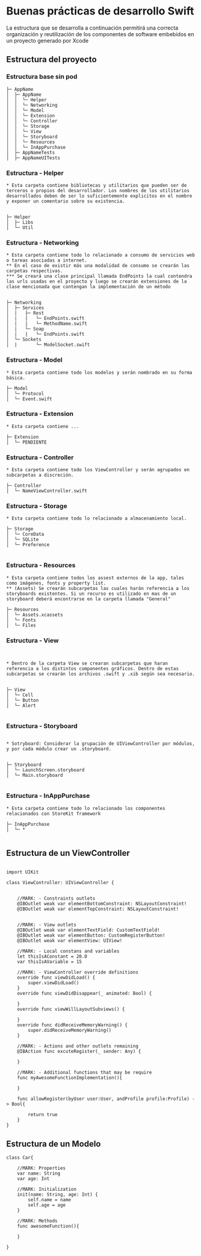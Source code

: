 # Buenas prácticas de desarrollo Swift

La estructura que se desarrolla a continuación permitirá una correcta organización y reutilización de los componentes de software embebidos en un proyecto generado por Xcode


## Estructura del proyecto

### Estructura base sin pod
```
├─ AppName
│  ├─ AppName
│  │  └─ Helper
│  │  └─ Networking
│  │  └─ Model
│  │  └─ Extension
│  │  └─ Controller
│  │  └─ Storage
│  │  └─ View
│  │  └─ Storyboard
│  │  └─ Resources
│  │  └─ InAppPurchase
│  ├─ AppNameTests
│  ├─ AppNameUITests

```

### Estructura - Helper
```
* Esta carpeta contiene bibliotecas y utilitarios que pueden ser de terceros o propios del desarrollador. Los nombres de los utilitarios desarrollados deben de ser lo suficientemente explicitos en el nombre y exponer un comentario sobre su existencia.


├─ Helper
│  ├─ Libs
│  └─ Util

```
### Estructura - Networking
```
* Esta carpeta contiene todo lo relacionado a consumo de servicios web o tareas asociadas a internet.
** En el caso de existir más una modalidad de consumo se crearán las carpetas respectivas.
*** Se creará una clase principal llamada EndPoints la cual contendra las urls usadas en el proyecto y luego se crearán extensiones de la clase mencionada que contengan la implementación de un método


├─ Networking
│  ├─ Services
│  |   ├─ Rest
│  |   |   └─ EndPoints.swift
│  |   |   └─ MethodName.swift
│  |   └─ Soap
│  |   |   └─ EndPoints.swift
│  └─ Sockets
│  |       └─ ModelSocket.swift

```

### Estructura - Model
```
* Esta carpeta contiene todo los modelos y serán nombrado en su forma básica.

├─ Model
│  └─ Protocol
│  └─ Event.swift

```

### Estructura - Extension
```
* Esta carpeta contiene ...

├─ Extension
│  └─ PENDIENTE

```

### Estructura - Controller
```
* Esta carpeta contiene todo los ViewController y serán agrupados en subcarpetas a discreción.

├─ Controller
│  └─ NameViewController.swift

```

### Estructura - Storage
```
* Esta carpeta contiene todo lo relacionado a almacenamiento local.

├─ Storage
│  └─ CoreData
│  └─ SQLite
│  └─ Preference


```

### Estructura - Resources
```
* Esta carpeta contiene todos los assest externos de la app, tales como imágenes, fonts y property list.
** (Assets) Se crearán subcarpetas las cuales harán referencia a los storyboards existentes. Si un recurso es utilizado en mas de un storyboard deberá encontrarse en la carpeta llamada "General"

├─ Resources
│  └─ Assets.xcassets
│  └─ Fonts
│  └─ Files

```

### Estructura - View
```


* Dentro de la carpeta View se crearan subcarpetas que haran referencia a los distintos componentes gráficos. Dentro de estas subcarpetas se crearán los archivos .swift y .xib según sea necesario.


├─ View
│  └─ Cell
│  └─ Button
│  └─ Alert


```

### Estructura - Storyboard
```

* Sotryboard: Considerar la grupación de UIViewController por módulos, y por cada módulo crear un .storyboard.


├─ Storyboard
│  └─ LaunchScreen.storyboard
│  └─ Main.storyboard


```

### Estructura - InAppPurchase
```
* Esta carpeta contiene todo lo relacionado los componentes relacionados con StoreKit framework

├─ InAppPurchase
│  └─ *


```


## Estructura de un ViewController

```

import UIKit

class ViewController: UIViewController {

    
	//MARK: - Constraints outlets
    @IBOutlet weak var elementBottomConstraint: NSLayoutConstraint!
    @IBOutlet weak var elementTopConstraint: NSLayoutConstraint!
    

	//MARK: - View outlets
    @IBOutlet weak var elementTextField: CustomTextField!
    @IBOutlet weak var elementButton: CustomRegisterButton!
    @IBOutlet weak var elementView: UIView!

	//MARK: - Local constans and variables
    let thisIsAConstant = 20.0
    var thisIsAVariable = 15
    
	//MARK: - ViewController override definitions
	override func viewDidLoad() {
        super.viewDidLoad()
    }
    override func viewDidDisappear(_ animated: Bool) {
        
    }
    override func viewWillLayoutSubviews() {
       
    }
    override func didReceiveMemoryWarning() {
        super.didReceiveMemoryWarning()
    }
    
	//MARK: - Actions and other outlets remaining
    @IBAction func excuteRegister(_ sender: Any) {
        
    }
    
	//MARK: - Additional functions that may be require
    func myAwesomeFunctionImplementation(){
        
    }
    
    func allowRegister(byUser user:User, andProfile profile:Profile) -> Bool{
        
        return true
    }
}

```


## Estructura de un Modelo

```
class Car{
    
    //MARK: Properties
    var name: String
    var age: Int
    
    //MARK: Initialization
    init(name: String, age: Int) {
        self.name = name
        self.age = age
    }
    
    //MARK: Methods
    func awesomeFunction(){
        
    }
    
}

```
